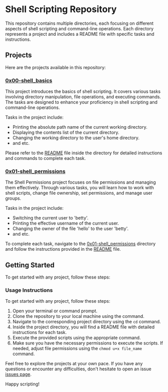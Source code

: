 # Shell Scripting Repository

This repository contains multiple directories, each focusing on different aspects of shell scripting and command-line operations. Each directory represents a project and includes a README file with specific tasks and instructions.

## Projects

Here are the projects available in this repository:

### [0x00-shell_basics](./0x00-shell_basics)
This project introduces the basics of shell scripting. It covers various tasks involving directory manipulation, file operations, and executing commands. The tasks are designed to enhance your proficiency in shell scripting and command-line operations.

Tasks in the project include:
- Printing the absolute path name of the current working directory.
- Displaying the contents list of the current directory.
- Changing the working directory to the user's home directory.
- and etc.

Please refer to the [README](./0x00-shell_basics/README.md) file inside the directory for detailed instructions and commands to complete each task.

### [0x01-shell_permissions](./0x01-shell_permissions)
The Shell Permissions project focuses on file permissions and managing them effectively. Through various tasks, you will learn how to work with shell scripts, change file ownership, set permissions, and manage user groups.

Tasks in the project include:
- Switching the current user to 'betty'.
- Printing the effective username of the current user.
- Changing the owner of the file 'hello' to the user 'betty'.
- and etc.

To complete each task, navigate to the [0x01-shell_permissions](./0x01-shell_permissions) directory and follow the instructions provided in the [README](./0x01-shell_permissions/README.md) file.


## Getting Started

To get started with any project, follow these steps:

### Usage Instructions

To get started with any project, follow these steps:

1. Open your terminal or command prompt.
2. Clone the repository to your local machine using the command.
3. Navigate to the corresponding project directory using the `cd` command.
4. Inside the project directory, you will find a README file with detailed instructions for each task.
5. Execute the provided scripts using the appropriate command.
6. Make sure you have the necessary permissions to execute the scripts. If needed, adjust file permissions using the `chmod u+x file_name` command.




Feel free to explore the projects at your own pace. If you have any questions or encounter any difficulties, don't hesitate to open an issue [issues page](../../issues).

Happy scripting!

